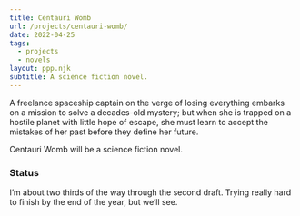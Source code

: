 ```yaml
---
title: Centauri Womb
url: /projects/centauri-womb/
date: 2022-04-25
tags:
  - projects
  - novels
layout: ppp.njk
subtitle: A science fiction novel.
---
```


A freelance spaceship captain on the verge of losing everything embarks on a mission to solve a decades-old mystery; but when she is trapped on a hostile planet with little hope of escape, she must learn to accept the mistakes of her past before they define her future.

Centauri Womb will be a science fiction novel.

### Status

I’m about two thirds of the way through the second draft. Trying really hard to finish by the end of the year, but we’ll see.

